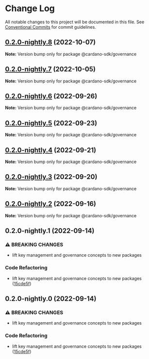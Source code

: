 # Change Log

All notable changes to this project will be documented in this file.
See [Conventional Commits](https://conventionalcommits.org) for commit guidelines.

## [0.2.0-nightly.8](https://github.com/input-output-hk/cardano-js-sdk/compare/@cardano-sdk/governance@0.2.0-nightly.7...@cardano-sdk/governance@0.2.0-nightly.8) (2022-10-07)

**Note:** Version bump only for package @cardano-sdk/governance





## [0.2.0-nightly.7](https://github.com/input-output-hk/cardano-js-sdk/compare/@cardano-sdk/governance@0.2.0-nightly.6...@cardano-sdk/governance@0.2.0-nightly.7) (2022-10-05)

**Note:** Version bump only for package @cardano-sdk/governance





## [0.2.0-nightly.6](https://github.com/input-output-hk/cardano-js-sdk/compare/@cardano-sdk/governance@0.2.0-nightly.5...@cardano-sdk/governance@0.2.0-nightly.6) (2022-09-26)

**Note:** Version bump only for package @cardano-sdk/governance





## [0.2.0-nightly.5](https://github.com/input-output-hk/cardano-js-sdk/compare/@cardano-sdk/governance@0.2.0-nightly.4...@cardano-sdk/governance@0.2.0-nightly.5) (2022-09-23)

**Note:** Version bump only for package @cardano-sdk/governance





## [0.2.0-nightly.4](https://github.com/input-output-hk/cardano-js-sdk/compare/@cardano-sdk/governance@0.2.0-nightly.3...@cardano-sdk/governance@0.2.0-nightly.4) (2022-09-21)

**Note:** Version bump only for package @cardano-sdk/governance





## [0.2.0-nightly.3](https://github.com/input-output-hk/cardano-js-sdk/compare/@cardano-sdk/governance@0.2.0-nightly.2...@cardano-sdk/governance@0.2.0-nightly.3) (2022-09-20)

**Note:** Version bump only for package @cardano-sdk/governance





## [0.2.0-nightly.2](https://github.com/input-output-hk/cardano-js-sdk/compare/@cardano-sdk/governance@0.2.0-nightly.1...@cardano-sdk/governance@0.2.0-nightly.2) (2022-09-16)

**Note:** Version bump only for package @cardano-sdk/governance





## 0.2.0-nightly.1 (2022-09-14)


### ⚠ BREAKING CHANGES

* lift key management and governance concepts to new packages

### Code Refactoring

* lift key management and governance concepts to new packages ([15cde5f](https://github.com/input-output-hk/cardano-js-sdk/commit/15cde5f9becff94dac17278cb45e3adcaac763b5))



## 0.2.0-nightly.0 (2022-09-14)


### ⚠ BREAKING CHANGES

* lift key management and governance concepts to new packages

### Code Refactoring

* lift key management and governance concepts to new packages ([15cde5f](https://github.com/input-output-hk/cardano-js-sdk/commit/15cde5f9becff94dac17278cb45e3adcaac763b5))

